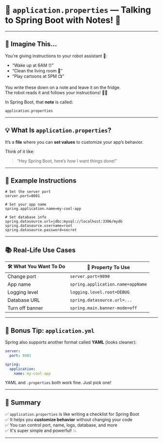 # 📝 `application.properties` — Talking to Spring Boot with Notes! 📒

---

## 🧒 Imagine This...

You're giving instructions to your robot assistant 🧹:

- “Wake up at 6AM ⏰”  
- “Clean the living room 🧼”  
- “Play cartoons at 5PM 📺”

You write these down on a note and leave it on the fridge.  
The robot reads it and follows your instructions! 🤖✅

In Spring Boot, that **note** is called:

```
application.properties
```

---

## 💡 What Is `application.properties`?

It’s a **file** where you can **set values** to customize your app’s behavior.

Think of it like:
> “Hey Spring Boot, here’s how I want things done!”

---

## 🧾 Example Instructions

```properties
# Set the server port
server.port=8081

# Set your app name
spring.application.name=my-cool-app

# Set database info
spring.datasource.url=jdbc:mysql://localhost:3306/mydb
spring.datasource.username=root
spring.datasource.password=secret
```

---

## 📚 Real-Life Use Cases

| 🛠️ What You Want To Do           | 📝 Property To Use                     |
|------------------------------|-------------------------------------|
| Change port                 | `server.port=9090`                  |
| App name                    | `spring.application.name=appName`  |
| Logging level               | `logging.level.root=DEBUG`         |
| Database URL                | `spring.datasource.url=...`        |
| Turn off banner             | `spring.main.banner-mode=off`      |

---

## 🧙 Bonus Tip: `application.yml`

Spring also supports another format called **YAML** (looks cleaner):

```yaml
server:
  port: 8081

spring:
  application:
    name: my-cool-app
```

YAML and `.properties` both work fine. Just pick one!

---

## 📌 Summary

✅ `application.properties` is like writing a checklist for Spring Boot  
✅ It helps you **customize behavior** without changing your code  
✅ You can control port, name, logs, database, and more  
✅ It's super simple and powerful! 💥

---

